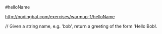 #helloName

http://nodingbat.com/exercises/warmup-1/helloName

// Given a string name, e.g. 'bob', return a greeting of the form 'Hello Bob!.